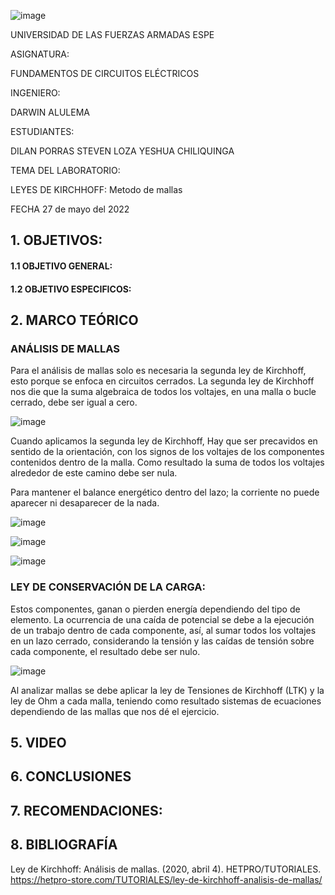 ![image](https://user-images.githubusercontent.com/105320981/169589146-23574580-d5de-43cb-825d-f510a2e4c035.png)

UNIVERSIDAD DE LAS FUERZAS ARMADAS
ESPE


ASIGNATURA:

FUNDAMENTOS DE CIRCUITOS ELÉCTRICOS

INGENIERO:

 DARWIN ALULEMA

ESTUDIANTES:

DILAN PORRAS
STEVEN LOZA
YESHUA CHILIQUINGA

TEMA DEL LABORATORIO:

LEYES DE KIRCHHOFF: Metodo de mallas

FECHA
27 de mayo del 2022

## 1. OBJETIVOS:
#### 1.1 OBJETIVO GENERAL:

#### 1.2 OBJETIVO ESPECIFICOS:

## 2. MARCO TEÓRICO

### ANÁLISIS DE MALLAS

Para el análisis de mallas solo es necesaria la segunda ley de Kirchhoff, esto porque se enfoca en circuitos cerrados. La segunda ley de Kirchhoff nos die que la suma algebraica de todos los voltajes, en una malla o bucle cerrado, debe ser igual a cero. 

![image](https://user-images.githubusercontent.com/104863870/170638010-23e7a1c8-ad03-4769-b52a-9a5685db245e.png)

Cuando aplicamos la segunda ley de Kirchhoff, Hay que ser precavidos en sentido de la orientación, con los signos de los voltajes de los componentes contenidos dentro de la malla. Como resultado la suma de todos los voltajes alrededor de este camino debe ser nula. 

Para mantener el balance energético dentro del lazo; la corriente no puede aparecer ni desaparecer de la nada.

![image](https://user-images.githubusercontent.com/104863870/170638085-095b53ec-bbfb-4aff-8f6a-20fa6d095ac5.png)

![image](https://user-images.githubusercontent.com/104863870/170638105-9f5f4953-e5da-423b-9953-af4b4dc467ca.png)

![image](https://user-images.githubusercontent.com/104863870/170638117-5d5bd66a-c6f0-4487-98d9-8de8636f77f8.png)

### LEY DE CONSERVACIÓN DE LA CARGA:
 
Estos componentes, ganan o pierden energía dependiendo del tipo de elemento. La ocurrencia de una caída de potencial se debe a la ejecución de un trabajo dentro de cada componente, así, al sumar todos los voltajes en un lazo cerrado, considerando la tensión y las caídas de tensión sobre cada componente, el resultado debe ser nulo.

![image](https://user-images.githubusercontent.com/104863870/170638195-6be7ea2b-4ab2-41da-b4a2-ea330fc3ed5f.png)

Al analizar mallas se debe aplicar la ley de Tensiones de Kirchhoff (LTK) y la ley de Ohm a cada malla, teniendo como resultado sistemas de ecuaciones dependiendo de las mallas que nos dé el ejercicio.

## 5. VIDEO

## 6. CONCLUSIONES

## 7. RECOMENDACIONES:

## 8. BIBLIOGRAFÍA

Ley de Kirchhoff: Análisis de mallas. (2020, abril 4). HETPRO/TUTORIALES. https://hetpro-store.com/TUTORIALES/ley-de-kirchhoff-analisis-de-mallas/
